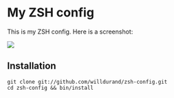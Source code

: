 My ZSH config
=============

This is my ZSH config. Here is a screenshot:

![](https://raw.github.com/willdurand/zsh-config/master/doc/screenshot.png)


Installation
------------

    git clone git://github.com/willdurand/zsh-config.git
    cd zsh-config && bin/install
